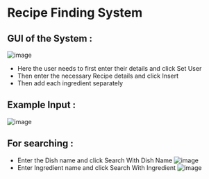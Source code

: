 # Recipe Finding System
## GUI of the System : 
![image](https://github.com/ApekshaHatle/RecipeFindingSystem/assets/124706186/b0128624-261c-4888-bf58-c74e0e9803e5)
* Here the user needs to first enter their details and click Set User
* Then enter the necessary Recipe details and click Insert
* Then add each ingredient separately
## Example Input : 
![image](https://github.com/ApekshaHatle/RecipeFindingSystem/assets/124706186/52541132-57a0-4707-9d72-1f42c22e22b0)


## For searching :
* Enter the Dish name and click Search With Dish Name
![image](https://github.com/ApekshaHatle/RecipeFindingSystem/assets/124706186/ffd73f06-dff4-40c1-b38d-7da79d4d132c)
* Enter Ingredient name and click Search With Ingredient
![image](https://github.com/ApekshaHatle/RecipeFindingSystem/assets/124706186/7f61ae8a-e5d9-443f-8516-a0bb43218de4)

 

